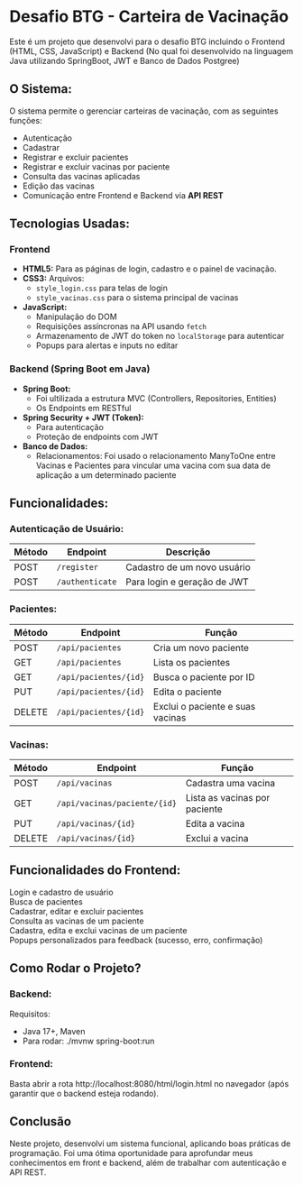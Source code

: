 # Desafio BTG - Carteira de Vacinação

Este é um projeto que desenvolvi para o desafio BTG incluindo o Frontend (HTML, CSS, JavaScript) e Backend (No qual foi desenvolvido na linguagem Java utilizando SpringBoot, JWT e Banco de Dados Postgree)

## O Sistema:
O sistema permite o gerenciar carteiras de vacinação, com as seguintes funções:

- Autenticação  
- Cadastrar  
- Registrar e excluir pacientes  
- Registrar e excluir vacinas por paciente  
- Consulta das vacinas aplicadas  
- Edição das vacinas  
- Comunicação entre Frontend e Backend via **API REST**

## Tecnologias Usadas:

### Frontend
- **HTML5:** Para as páginas de login, cadastro e o painel de vacinação.
- **CSS3:** Arquivos:
  - `style_login.css` para telas de login
  - `style_vacinas.css` para o sistema principal de vacinas
- **JavaScript:**
  - Manipulação do DOM
  - Requisições assíncronas na API usando `fetch`
  - Armazenamento de JWT do token no `localStorage` para autenticar
  - Popups para alertas e inputs no editar

### Backend (Spring Boot em Java)

- **Spring Boot:**
  - Foi ultilizada a estrutura MVC (Controllers, Repositories, Entities)
  - Os Endpoints em RESTful
- **Spring Security + JWT (Token):**
  - Para autenticação
  - Proteção de endpoints com JWT
- **Banco de Dados:**
  - Relacionamentos: Foi usado o relacionamento ManyToOne entre Vacinas e Pacientes para vincular uma vacina com sua data de aplicação a um determinado paciente

## Funcionalidades:

### Autenticação de Usuário:

| Método | Endpoint | Descrição |
|-------|---------|--------|
| POST | `/register` | Cadastro de um novo usuário |
| POST | `/authenticate` | Para login e geração de JWT |

###  Pacientes:

| Método | Endpoint | Função |
|-------|---------|--------|
| POST | `/api/pacientes` | Cria um novo paciente |
| GET | `/api/pacientes` | Lista os pacientes |
| GET | `/api/pacientes/{id}` | Busca o paciente por ID |
| PUT | `/api/pacientes/{id}` | Edita o paciente |
| DELETE | `/api/pacientes/{id}` | Exclui o paciente e suas vacinas |

### Vacinas:

| Método | Endpoint | Função |
|-------|---------|--------|
| POST | `/api/vacinas` | Cadastra uma vacina |
| GET | `/api/vacinas/paciente/{id}` | Lista as vacinas por paciente |
| PUT | `/api/vacinas/{id}` | Edita a vacina |
| DELETE | `/api/vacinas/{id}` | Exclui a vacina |

## Funcionalidades do Frontend:

Login e cadastro de usuário  
Busca de pacientes  
Cadastrar, editar e excluir pacientes  
Consulta as vacinas de um paciente  
Cadastra, edita e exclui vacinas de um paciente  
Popups personalizados para feedback (sucesso, erro, confirmação)

## Como Rodar o Projeto?
### Backend:
Requisitos: 
- Java 17+, Maven
- Para rodar: ./mvnw spring-boot:run

### Frontend:
Basta abrir a rota http://localhost:8080/html/login.html no navegador (após garantir que o backend esteja rodando).

## Conclusão
Neste projeto, desenvolvi um sistema funcional, aplicando boas práticas de programação. Foi uma ótima oportunidade para aprofundar meus conhecimentos em front e backend, além de trabalhar com autenticação e API REST.

